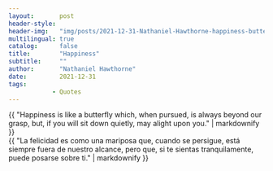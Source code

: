 ```yaml
---
layout:       post
header-style: 
header-img:   "img/posts/2021-12-31-Nathaniel-Hawthorne-happiness-butterfly.jpg"
multilingual: true
catalog:      false
title:        "Happiness"
subtitle:     ""
author:       "Nathaniel Hawthorne"
date:         2021-12-31 
tags:
            - Quotes
---
```


<div class="en post-container">
    {{ "Happiness is like a butterfly which, when pursued, is always beyond our grasp, but, if you will sit down quietly, may alight upon you." | markdownify }}
</div>

<div class="es post-container">
    {{ "La felicidad es como una mariposa que, cuando se persigue, está siempre fuera de nuestro alcance, pero que, si te sientas tranquilamente, puede posarse sobre ti." | markdownify }}
</div>
